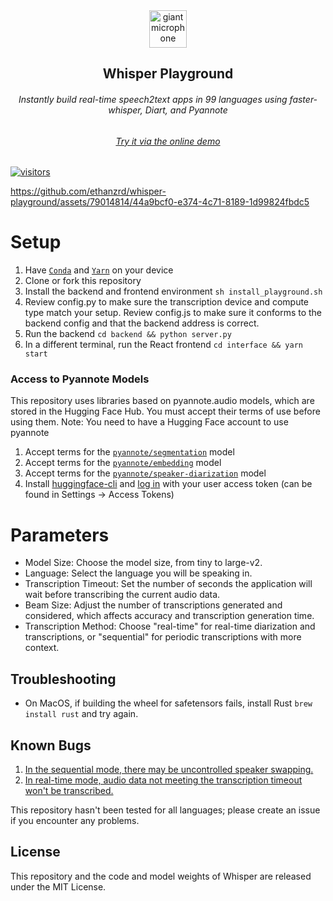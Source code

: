 <div align="center">
  <img width="60px" src="https://user-images.githubusercontent.com/6180201/124313197-cc93f200-db70-11eb-864a-fc65765fc038.png" alt="giant microphone"/>   
 <br/>
  <h2 align="center">Whisper Playground</h2>
  <h6 align="center">Instantly build real-time speech2text apps in 99 languages using faster-whisper, Diart, and Pyannote</h6>
  <h6 align="center"><a href="https://whisperui.monsterapi.ai">Try it via the online demo</a></h6>
</div>

[![visitors](https://hits.sh/github.com/saharmor/whisper-playground.svg?style=plastic&label=visitors&extraCount=55288)](https://hits.sh/github.com/saharmor/whisper-playground/)

https://github.com/ethanzrd/whisper-playground/assets/79014814/44a9bcf0-e374-4c71-8189-1d99824fbdc5

# Setup
1. Have [`Conda`](https://docs.conda.io/projects/conda/en/latest/user-guide/install/index.html) and [`Yarn`](https://classic.yarnpkg.com/lang/en/docs/install/#mac-stable) on your device 
2. Clone or fork this repository
3. Install the backend and frontend environment `sh install_playground.sh`
4. Review config.py to make sure the transcription device and compute type match your setup. Review config.js to make sure it conforms to the backend config and that the backend address is correct.
5. Run the backend `cd backend && python server.py`
6. In a different terminal, run the React frontend `cd interface && yarn start`

### Access to Pyannote Models

This repository uses libraries based on pyannote.audio models, which are stored in the Hugging Face Hub. You must accept their terms of use before using them.
Note: You need to have a Hugging Face account to use pyannote

1. Accept terms for the [`pyannote/segmentation`](https://huggingface.co/pyannote/segmentation) model
2. Accept terms for the [`pyannote/embedding`](https://huggingface.co/pyannote/embedding) model
3. Accept terms for the [`pyannote/speaker-diarization`](https://huggingface.co/pyannote/speaker-diarization) model
4. Install [huggingface-cli](https://huggingface.co/docs/huggingface_hub/quick-start#install-the-hub-library) and [log in](https://huggingface.co/docs/huggingface_hub/quick-start#login) with your user access token (can be found in Settings -> Access Tokens)


# Parameters

- Model Size: Choose the model size, from tiny to large-v2.
- Language: Select the language you will be speaking in.
- Transcription Timeout: Set the number of seconds the application will wait before transcribing the current audio data.
- Beam Size: Adjust the number of transcriptions generated and considered, which affects accuracy and transcription generation time.
- Transcription Method: Choose "real-time" for real-time diarization and transcriptions, or "sequential" for periodic transcriptions with more context.

## Troubleshooting

- On MacOS, if building the wheel for safetensors fails, install Rust `brew install rust` and try again.

## Known Bugs

1. [In the sequential mode, there may be uncontrolled speaker swapping.](https://github.com/saharmor/whisper-playground/issues/27)
2. [In real-time mode, audio data not meeting the transcription timeout won't be transcribed.](https://github.com/saharmor/whisper-playground/issues/28)

This repository hasn't been tested for all languages; please create an issue if you encounter any problems.

## License

This repository and the code and model weights of Whisper are released under the MIT License.
